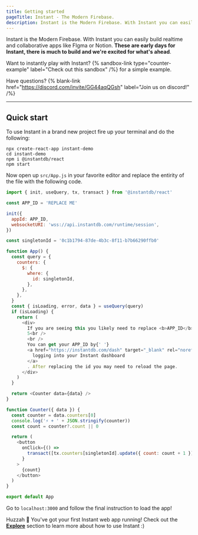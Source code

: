 ```yaml
---
title: Getting started
pageTitle: Instant - The Modern Firebase.
description: Instant is the Modern Firebase. With Instant you can easily build realtime and collaborative apps like FIgma or Notion.
---
```


Instant is the Modern Firebase. With Instant you can easily build realtime and collaborative apps like FIgma or Notion. **These are early days for Instant, there is much to build and we're excited for what's ahead**.

Want to instantly play with Instant? {% sandbox-link type="counter-example" label="Check out this sandbox" /%} for a simple example.

Have questions? {% blank-link href="https://discord.com/invite/GG44aqQGsh" label="Join us on discord!" /%}

---

## Quick start

To use Instant in a brand new project fire up your terminal and do the following:

```shell
npx create-react-app instant-demo
cd instant-demo
npm i @instantdb/react
npm start
```

Now open up `src/App.js` in your favorite editor and replace the entirity of the file with the following code.

```javascript
import { init, useQuery, tx, transact } from '@instantdb/react'

const APP_ID = 'REPLACE ME'

init({
  appId: APP_ID,
  websocketURI: 'wss://api.instantdb.com/runtime/session',
})

const singletonId = '0c1b1794-87de-4b3c-8f11-b7b66290ffb0'

function App() {
  const query = {
    counters: {
      $: {
        where: {
          id: singletonId,
        },
      },
    },
  }
  const { isLoading, error, data } = useQuery(query)
  if (isLoading) {
    return (
      <div>
        If you are seeing this you likely need to replace <b>APP_ID</b> on line
        5<br />
        <br />
        You can get your APP_ID by{' '}
        <a href="https://instantdb.com/dash" target="_blank" rel="noreferrer">
          logging into your Instant dashboard
        </a>
        . After replacing the id you may need to reload the page.
      </div>
    )
  }

  return <Counter data={data} />
}

function Counter({ data }) {
  const counter = data.counters[0]
  console.log('⚡ + ' + JSON.stringify(counter))
  const count = counter?.count || 0

  return (
    <button
      onClick={() =>
        transact([tx.counters[singletonId].update({ count: count + 1 })])
      }
    >
      {count}
    </button>
  )
}

export default App
```

Go to `localhost:3000` and follow the final instruction to load the app!

Huzzah 🎉 You've got your first Instant web app running! Check out the [**Explore**](/docs/init) section to learn more about how to use Instant :)
